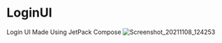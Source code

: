 # LoginUI
Login UI Made Using JetPack Compose
![Screenshot_20211108_124253](https://user-images.githubusercontent.com/65075246/140699873-817f9ef1-b120-41ca-8cc5-1e429ce6431d.png)


